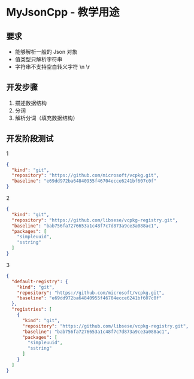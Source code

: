 # MyJsonCpp - 教学用途

## 要求

- 能够解析一般的 Json 对象
- 值类型只解析字符串
- 字符串不支持空白转义字符 \n \r

## 开发步骤

1. 描述数据结构
2. 分词
3. 解析分词（填充数据结构）

## 开发阶段测试

1

```json
{
  "kind": "git",
  "repository": "https://github.com/microsoft/vcpkg.git",
  "baseline": "e69dd972ba64840955f46704ecce6241bf607c0f"
}
```

2

```json
{
  "kind": "git",
  "repository": "https://github.com/libsese/vcpkg-registry.git",
  "baseline": "bab756fa7276653a1c48f7c7d873a9ce3a088ac1",
  "packages": [
    "simpleuuid",
    "sstring"
  ]
}
```

3

```json
{
  "default-registry": {
    "kind": "git",
    "repository": "https://github.com/microsoft/vcpkg.git",
    "baseline": "e69dd972ba64840955f46704ecce6241bf607c0f"
  },
  "registries": [
    {
      "kind": "git",
      "repository": "https://github.com/libsese/vcpkg-registry.git",
      "baseline": "bab756fa7276653a1c48f7c7d873a9ce3a088ac1",
      "packages": [
        "simpleuuid",
        "sstring"
      ]
    }
  ]
}

```